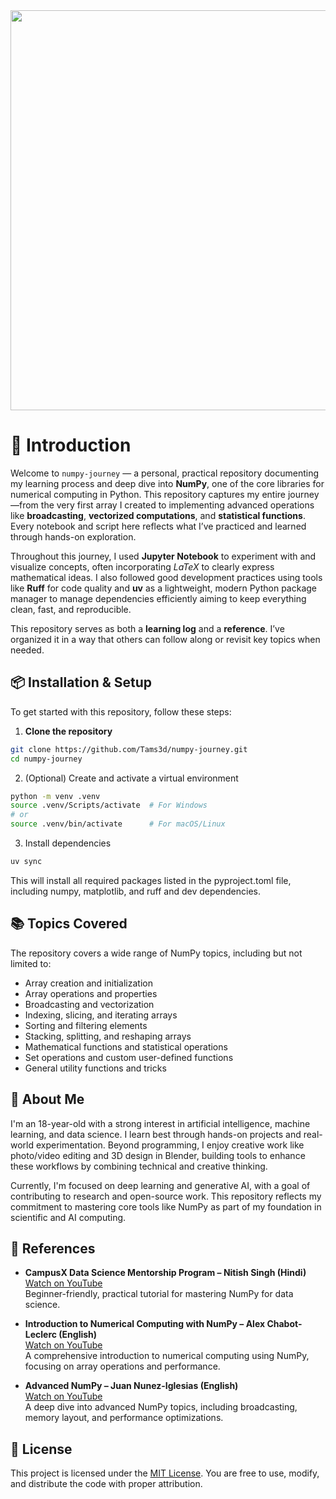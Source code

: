 <div align="center">
<img width="1560" height="640" alt="Numpy_Banner" src="https://github.com/user-attachments/assets/f6148aff-3684-4f04-88a8-fd9a07b07b4f" />
</div>

# 🚀 Introduction

Welcome to `numpy-journey` — a personal, practical repository documenting my learning process and deep dive into **NumPy**, one of the core libraries for numerical computing in Python.
This repository captures my entire journey—from the very first array I created to implementing advanced operations like **broadcasting**, **vectorized computations**, and **statistical functions**. Every notebook and script here reflects what I’ve practiced and learned through hands-on exploration.

Throughout this journey, I used **Jupyter Notebook** to experiment with and visualize concepts, often incorporating _LaTeX_ to clearly express mathematical ideas. I also followed good development practices using tools like **Ruff** for code quality and **uv** as a lightweight, modern Python package manager to manage dependencies efficiently aiming to keep everything clean, fast, and reproducible.

This repository serves as both a **learning log** and a **reference**. I’ve organized it in a way that others can follow along or revisit key topics when needed.


## 📦 Installation & Setup

To get started with this repository, follow these steps:

1. **Clone the repository**

```bash
git clone https://github.com/Tams3d/numpy-journey.git
cd numpy-journey
```

2. (Optional) Create and activate a virtual environment
```bash
python -m venv .venv
source .venv/Scripts/activate  # For Windows
# or
source .venv/bin/activate      # For macOS/Linux
```
3. Install dependencies
```bash
uv sync
```
This will install all required packages listed in the pyproject.toml file, including numpy, matplotlib, and ruff and dev dependencies.

## 📚 Topics Covered

The repository covers a wide range of NumPy topics, including but not limited to:

- Array creation and initialization  
- Array operations and properties  
- Broadcasting and vectorization  
- Indexing, slicing, and iterating arrays  
- Sorting and filtering elements
- Stacking, splitting, and reshaping arrays  
- Mathematical functions and statistical operations  
- Set operations and custom user-defined functions
- General utility functions and tricks

## 🙋 About Me

I'm an 18-year-old with a strong interest in artificial intelligence, machine learning, and data science. I learn best through hands-on projects and real-world experimentation.
Beyond programming, I enjoy creative work like photo/video editing and 3D design in Blender, building tools to enhance these workflows by combining technical and creative thinking.

Currently, I'm focused on deep learning and generative AI, with a goal of contributing to research and open-source work. 
This repository reflects my commitment to mastering core tools like NumPy as part of my foundation in scientific and AI computing.

## 📑 References

- **CampusX Data Science Mentorship Program – Nitish Singh (Hindi)**  
  [Watch on YouTube](https://www.youtube.com/watch?v=XF6DCrNTzug)  
  Beginner-friendly, practical tutorial for mastering NumPy for data science.

- **Introduction to Numerical Computing with NumPy – Alex Chabot-Leclerc (English)**  
  [Watch on YouTube](https://www.youtube.com/watch?v=ZB7BZMhfPgk)  
  A comprehensive introduction to numerical computing using NumPy, focusing on array operations and performance.

- **Advanced NumPy – Juan Nunez-Iglesias (English)**  
  [Watch on YouTube](https://www.youtube.com/watch?v=cYugp9IN1-Q)  
  A deep dive into advanced NumPy topics, including broadcasting, memory layout, and performance optimizations.


## 📜 License

This project is licensed under the [MIT License](https://github.com/Tams3d/numpy-journey/blob/master/LICENSE).
You are free to use, modify, and distribute the code with proper attribution.
